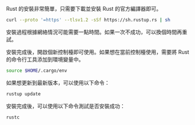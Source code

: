 Rust 的安裝非常簡單，只需要下載並安裝 Rust 的官方編譯器即可。

```sh
curl --proto '=https' --tlsv1.2 -sSf https://sh.rustup.rs | sh
```
安裝過程根據網絡情況可能需要一點時間。如果一次不成功，可以換個時間再重試。

安裝完成後，開啟個新控制檯即可使用。如果想在當前控制檯使用，需要將 Rust 的命令行工具添加到環境變量中。
```sh
source $HOME/.cargo/env
```

如果想更新到最新版本，可以使用以下命令：

```sh
rustup update
```

安裝完成後，可以使用以下命令測試是否安裝成功：

```sh
rustc
```